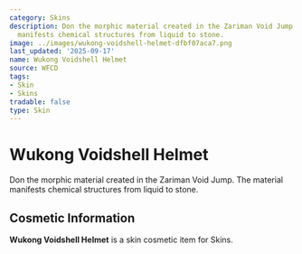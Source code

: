 ```yaml
---
category: Skins
description: Don the morphic material created in the Zariman Void Jump. The material
  manifests chemical structures from liquid to stone.
image: ../images/wukong-voidshell-helmet-dfbf07aca7.png
last_updated: '2025-09-17'
name: Wukong Voidshell Helmet
source: WFCD
tags:
- Skin
- Skins
tradable: false
type: Skin
---
```


# Wukong Voidshell Helmet

Don the morphic material created in the Zariman Void Jump. The material manifests chemical structures from liquid to stone.

## Cosmetic Information

**Wukong Voidshell Helmet** is a skin cosmetic item for Skins.

